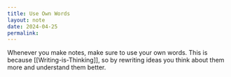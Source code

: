 ```yaml
---
title: Use Own Words
layout: note
date: 2024-04-25
permalink:
---
```


Whenever you make notes, make sure to use your own words. This is because [[Writing-is-Thinking]], so by rewriting ideas you think about them more and understand them better. 